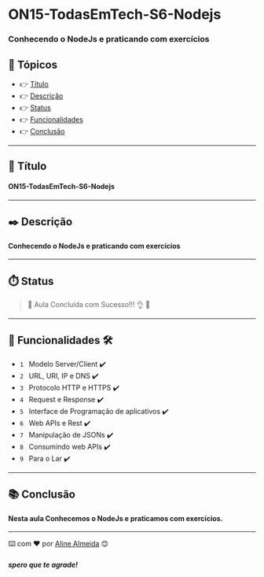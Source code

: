 # ON15-TodasEmTech-S6-Nodejs

### Conhecendo o NodeJs e praticando com exercícios

## 🏁 Tópicos

  * 👉 [Título](#📌-título)
  * 👉 [Descrição](#✒️-descrição)
  * 👉 [Status](#⏱️-status)
  * 👉 [Funcionalidades](#🔨-funcionalidades-🛠️)
  * 👉 [Conclusão](#📚-conclusão)
 
 
______________________________________________________________

## 📌 Título

#### ON15-TodasEmTech-S6-Nodejs

______________________________________________________________
## ✒️ Descrição

#### Conhecendo o NodeJs e praticando com exercícios

______________________________________________________________
## ⏱️ Status

>  🚀 Aula Concluída com Sucesso!!! 👌 🚧

______________________________________________________________
## 🔨 Funcionalidades 🛠️
  
 - `1 ` Modelo Server/Client ✔️
 - `2 ` URL, URI, IP e DNS ✔️
 - `3 ` Protocolo HTTP e HTTPS ✔️
 - `4 ` Request e Response ✔️
 - `5 ` Interface de Programação de aplicativos ✔️
 - `6 ` Web APIs e Rest ✔️
 - `7 ` Manipulação de JSONs ✔️
 - `8 ` Consumindo web APIs ✔️
 - `9 ` Para o Lar ✔️
______________________________________________________________
## 📚 Conclusão 

#### Nesta aula Conhecemos o NodeJs e praticamos com exercícios.
______________________________________________________________

⌨️ com ❤️ por [Aline Almeida](https://github.com/AlineAlmeida85) 😊

##### spero que te agrade! 













